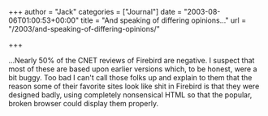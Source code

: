 +++
author = "Jack"
categories = ["Journal"]
date = "2003-08-06T01:00:53+00:00"
title = "And speaking of differing opinions…"
url = "/2003/and-speaking-of-differing-opinions/"

+++

&#8230;Nearly 50% of the CNET reviews of Firebird are negative. I suspect that most of these are based upon earlier versions which, to be honest, were a bit buggy. Too bad I can't call those folks up and explain to them that the reason some of their favorite sites look like shit in Firebird is that they were designed badly, using completely nonsensical HTML so that the popular, broken browser could display them properly.
